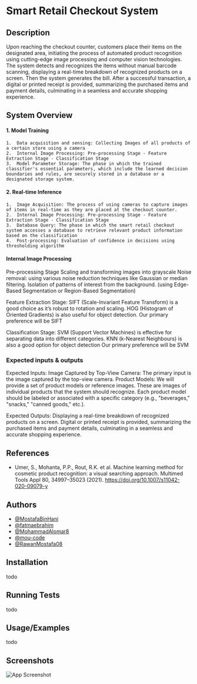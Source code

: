 
# Smart Retail Checkout System

## Description
Upon reaching the checkout counter, customers place their items on the
designated area, initiating the process of automated product recognition using
cutting-edge image processing and computer vision technologies. The system
detects and recognizes the items without manual barcode scanning, displaying
a real-time breakdown of recognized products on a screen. Then the system
generates the bill. After a successful transaction, a digital or printed receipt is
provided, summarizing the purchased items and payment details, culminating
in a seamless and accurate shopping experience.

## System Overview

#### 1. Model Training
    1.  Data acquisition and sensing: Collecting Images of all products of a certain store using a camera
    2.  Internal Image Processing: Pre-processing Stage - Feature Extraction Stage - Classification Stage
    3.  Model Parameter Storage: The phase in which the trained classifier's essential parameters, which include the learned decision boundaries and rules, are securely stored in a database or a designated storage system.
#### 2. Real-time Inference
    1.  Image Acquisition: The process of using cameras to capture images of items in real-time as they are placed at the checkout counter.
    2.  Internal Image Processing: Pre-processing Stage - Feature Extraction Stage - Classification Stage
    3.  Database Query: The phase in which the smart retail checkout system accesses a database to retrieve relevant product information based on the classification
    4.  Post-processing: Evaluation of confidence in decisions using thresholding algorithm

#### Internal Image Processing

Pre-processing Stage
Scaling and transforming images into grayscale
Noise removal: using various noise reduction techniques like Gaussian or median filtering.
Isolation of patterns of interest from the background.         (using Edge-Based Segmentation or Region-Based Segmentation)

Feature Extraction Stage: 
SIFT (Scale-Invariant Feature Transform) is a good choice as it’s robust to rotation and scaling.
HOG (Histogram of Oriented Gradients) is also useful for object detection.
Our primary preference will be SIFT

Classification Stage: 
SVM (Support Vector Machines) is effective for separating data into different categories.
KNN (k-Nearest Neighbours) is also a good option for object detection
Our primary preference will be SVM

### Expected inputs & outputs
Expected Inputs:
Image Captured by Top-View Camera: The primary input is the image
captured by the top-view camera.
Product Models: We will provide a set of product models or reference
images. These are images of individual products that the system should
recognize. Each product model should be labeled or associated with a
specific category (e.g., "beverages," "snacks," "canned goods," etc.).

Expected Outputs:
Displaying a real-time breakdown of recognized products on a screen.
Digital or printed receipt is provided, summarizing the purchased items
and payment details, culminating in a seamless and accurate shopping
experience.


## References

 - Umer, S., Mohanta, P.P., Rout, R.K. et al. Machine learning method for cosmetic product recognition: a visual searching approach. Multimed Tools Appl 80, 34997–35023 (2021). https://doi.org/10.1007/s11042-020-09079-y
## Authors

- [@MostafaBinHani](https://github.com/MostafaBinHani)
- [@fatmaebrahim](https://github.com/fatmaebrahim)
- [@MohammadAlomar8](https://github.com/MohammadAlomar8)
- [@mou-code](mou-code)
- [@RawanMostafa08](https://github.com/RawanMostafa08)



## Installation

todo
    
## Running Tests

todo
## Usage/Examples

todo

## Screenshots

![App Screenshot](https://via.placeholder.com/468x300?text=App+Screenshot+Here)

